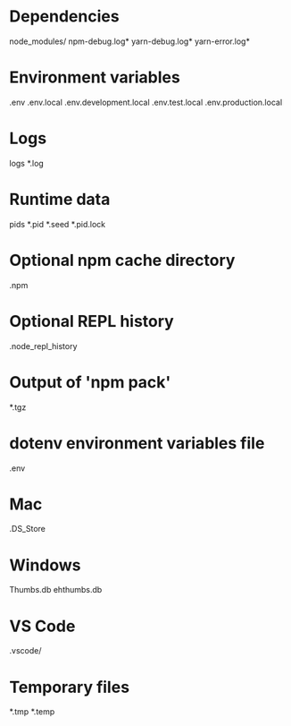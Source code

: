 # Dependencies
node_modules/
npm-debug.log*
yarn-debug.log*
yarn-error.log*

# Environment variables
.env
.env.local
.env.development.local
.env.test.local
.env.production.local

# Logs
logs
*.log

# Runtime data
pids
*.pid
*.seed
*.pid.lock

# Optional npm cache directory
.npm

# Optional REPL history
.node_repl_history

# Output of 'npm pack'
*.tgz

# dotenv environment variables file
.env

# Mac
.DS_Store

# Windows
Thumbs.db
ehthumbs.db

# VS Code
.vscode/

# Temporary files
*.tmp
*.temp
